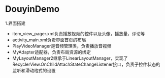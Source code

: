 # DouyinDemo
1.界面搭建
+ item_view_pager.xml负责播放视频的控件以及头像，播放量，评论等
+ activity_main.xml负责界面首页的布局
+ PlayVideoManager是音频管理类，负责播放音视频
+ MyAdapter适配器，负责布局资源的绑定
+ MyLayoutManager2继承于LinearLayoutManager，实现了RecyclerView.OnChildAttachStateChangeListener接口，负责子控件状态的监听和滑动格式的设置
